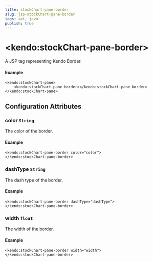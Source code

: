 ```yaml
---
title: stockChart-pane-border
slug: jsp-stockChart-pane-border
tags: api, java
publish: true
---
```


# \<kendo:stockChart-pane-border\>
A JSP tag representing Kendo Border.

#### Example
    <kendo:stockChart-pane>
        <kendo:stockChart-pane-border></kendo:stockChart-pane-border>
    </kendo:stockChart-pane>


## Configuration Attributes


### color `String`

The color of the border.

#### Example
    <kendo:stockChart-pane-border color="color">
    </kendo:stockChart-pane-border>



### dashType `String`

The dash type of the border.

#### Example
    <kendo:stockChart-pane-border dashType="dashType">
    </kendo:stockChart-pane-border>



### width `float`

The width of the border.

#### Example
    <kendo:stockChart-pane-border width="width">
    </kendo:stockChart-pane-border>


